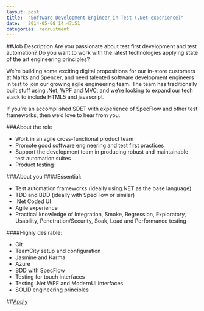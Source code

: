 ```yaml
---
layout: post
title:  "Software Development Engineer in Test (.Net experience)"
date:   2014-05-08 14:47:51
categories: recruitment
---
```


##Job Description
Are you passionate about test first development and test automation? Do you want to work with the latest technologies applying state of the art engineering principles?

We’re building some exciting digital propositions for our in-store customers at Marks and Spencer, and need talented software development engineers in test to join our growing agile engineering team. The team has traditionally built stuff using .Net, WPF and MVC, and we’re looking to expand our tech stack to include HTML5 and javascript.

If you’re an accomplished SDET with experience of SpecFlow and other test frameworks, then we’d love to hear from you.

###About the role
* Work in an agile cross-functional product team
* Promote good software engineering and test first practices
* Support the development team in producing robust and maintainable test automation suites
* Product testing

###About you
####Essential:
* Test automation frameworks (ideally using.NET as the base language)
* TDD and BDD (ideally with SpecFlow or similar)
* .Net Coded UI
* Agile experience
* Practical knowledge of Integration, Smoke, Regression, Exploratory, Usability, Penetration/Security, Soak, Load and Performance testing

####Highly desirable:
* Git
* TeamCity setup and configuration
* Jasmine and Karma
* Azure
* BDD with SpecFlow
* Testing for touch interfaces
* Testing .Net WPF and ModernUI interfaces
* SOLID engineering principles

##[Apply](https://docs.google.com/forms/d/1NUr2ADvZmlvzdM1V3EIol4Uhq76gsPZczvmEBLAc1_k/viewform?usp=send_form)

